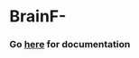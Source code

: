 # BrainF-

### Go [here](https://repl.it/@realTronsi/BrainF#Documentation/_README.md) for documentation
